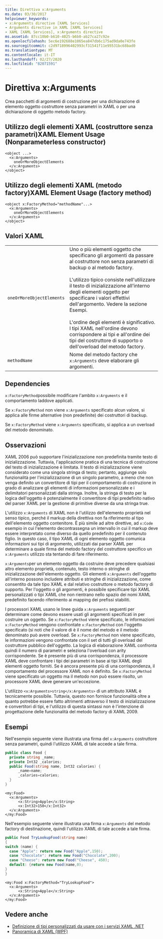 ```yaml
---
title: Direttiva x:Arguments
ms.date: 03/30/2017
helpviewer_keywords:
- x:Arguments directive [XAML Services]
- Arguments directive in XAML [XAML Services]
- XAML [XAML Services], x:Arguments directive
ms.assetid: 87cc10b0-b610-4025-b6b0-ab27ca27c92e
ms.openlocfilehash: 5ec6e192688e1065ea847db6c175ad9da0e743fe
ms.sourcegitcommit: c2d9718996402993cf31541f11e95531bc68bad0
ms.translationtype: MT
ms.contentlocale: it-IT
ms.lasthandoff: 02/27/2020
ms.locfileid: "82071591"
---
```

# <a name="xarguments-directive"></a>Direttiva x:Arguments

Crea pacchetti di argomenti di costruzione per una dichiarazione di elemento oggetto costruttore senza parametri in XAML o per una dichiarazione di oggetto metodo factory.

## <a name="xaml-element-usage-nonparameterless-constructor"></a>Utilizzo degli elementi XAML (costruttore senza parametri)XAML Element Usage (Nonparameterless constructor)

```xaml
<object ...>
  <x:Arguments>
    oneOrMoreObjectElements
  </x:Arguments>
</object>
```

## <a name="xaml-element-usage-factory-method"></a>Utilizzo degli elementi XAML (metodo factory)XAML Element Usage (factory method)

```xaml
<object x:FactoryMethod="methodName"...>
  <x:Arguments>
    oneOrMoreObjectElements
  </x:Arguments>
</object>
```

## <a name="xaml-values"></a>Valori XAML

|||
|-|-|
|`oneOrMoreObjectElements`|Uno o più elementi oggetto che specificano gli argomenti da passare al costruttore non senza parametri di backup o al metodo factory.<br /><br /> L'utilizzo tipico consiste nell'utilizzare il testo di inizializzazione all'interno degli elementi oggetto per specificare i valori effettivi dell'argomento. Vedere la sezione Esempi.<br /><br /> L'ordine degli elementi è significativo. I tipi XAML nell'ordine devono corrispondere ai tipi e all'ordine dei tipi del costruttore di supporto o dell'overload del metodo factory.|
|`methodName`|Nome del metodo factory che `x:Arguments` deve elaborare gli argomenti.|

## <a name="dependencies"></a>Dependencies

`x:FactoryMethod`possibile modificare l'ambito `x:Arguments` e il comportamento laddove applicati.

Se `x:FactoryMethod` non viene `x:Arguments` specificato alcun valore, si applica alle firme alternative (non predefinite) dei costruttori di backup.

Se `x:FactoryMethod` viene `x:Arguments` specificato, si applica a un overload del metodo denominato.

## <a name="remarks"></a>Osservazioni

XAML 2006 può supportare l'inizializzazione non predefinita tramite testo di inizializzazione. Tuttavia, l'applicazione pratica di una tecnica di costruzione del testo di inizializzazione è limitata. Il testo di inizializzazione viene considerato come una singola stringa di testo; pertanto, aggiunge solo funzionalità per l'inizializzazione di un singolo parametro, a meno che non venga definito un convertitore di tipi per il comportamento di costruzione in grado di analizzare gli elementi di informazioni personalizzate e i delimitatori personalizzati dalla stringa. Inoltre, la stringa di testo per la logica dell'oggetto è potenzialmente il convertitore di tipi predefinito nativo del parser XAML per la gestione di primitive diverse da una stringa true.

L'utilizzo `x:Arguments` di XAML non è l'utilizzo dell'elemento proprietà nel senso tipico, perché il markup della direttiva non fa riferimento al tipo dell'elemento oggetto contenitore. È più simile ad altre direttive, ad `x:Code` esempio in cui l'elemento decontrassegna un intervallo in cui il markup deve essere interpretato come diverso da quello predefinito per il contenuto figlio. In questo caso, il tipo XAML di ogni elemento oggetto comunica informazioni sui tipi di argomento, utilizzati dai parser XAML per determinare a quale firma del metodo factory del costruttore specifico un `x:Arguments` utilizzo sta tentando di fare riferimento.

`x:Arguments`per un elemento oggetto da costruire deve precedere qualsiasi altro elemento proprietà, contenuto, testo interno o stringhe di inizializzazione dell'elemento oggetto. Gli elementi `x:Arguments` dell'oggetto all'interno possono includere attributi e stringhe di inizializzazione, come consentito da tale tipo XAML e dal relativo costruttore o metodo factory di supporto. Per l'oggetto o gli argomenti, è possibile specificare tipi XAML personalizzati o tipi XAML che non rientrano nello spazio dei nomi XAML predefinito facendo riferimento ai mapping dei prefissi stabiliti.

I processori XAML usano le linee guida `x:Arguments` seguenti per determinare come devono essere usati gli argomenti specificati in per costruire un oggetto. Se `x:FactoryMethod` viene specificato, le informazioni `x:FactoryMethod` vengono confrontate `x:FactoryMethod` con l'oggetto specificato (si noti che il valore di è il nome del metodo e il metodo denominato può avere overload. Se `x:FactoryMethod` non viene specificato, le informazioni vengono confrontate con il set di tutti gli overload del costruttore pubblico dell'oggetto. La logica di elaborazione XAML confronta quindi il numero di parametri e seleziona l'overload con arity corrispondente. Se è presente più di una corrispondenza, il processore XAML deve confrontare i tipi dei parametri in base ai tipi XAML degli elementi oggetto forniti. Se è ancora presente più di una corrispondenza, il comportamento del processore XAML non è definito. Se `x:FactoryMethod` viene specificato un oggetto ma il metodo non può essere risolto, un processore XAML deve generare un'eccezione.

L'utilizzo `<x:Arguments>string</x:Arguments>` di un attributo XAML è tecnicamente possibile. Tuttavia, questo non fornisce funzionalità oltre a quanto potrebbe essere fatto altrimenti attraverso il testo di inizializzazione e convertitori di tipi, e l'utilizzo di questa sintassi non è l'intenzione di progettazione delle funzionalità del metodo factory di XAML 2009.

## <a name="examples"></a>Esempi

Nell'esempio seguente viene illustrata una firma del `x:Arguments` costruttore senza parametri, quindi l'utilizzo XAML di tale accede a tale firma.

```csharp
public class Food {
  private string _name;
  private Int32 _calories;
  public Food(string name, Int32 calories) {
      _name=name;
      _calories=calories;
  }
}
```

```xaml
<my:Food>
  <x:Arguments>
      <x:String>Apple</x:String>
      <x:Int32>150</x:Int32>
  </x:Arguments>
</my:Food>
```

Nell'esempio seguente viene illustrata una firma `x:Arguments` del metodo factory di destinazione, quindi l'utilizzo XAML di tale accede a tale firma.

```csharp
public Food TryLookupFood(string name)
{
switch (name) {
  case "Apple": return new Food("Apple",150);
  case "Chocolate": return new Food("Chocolate",200);
  case "Cheese": return new Food("Cheese", 450);
  default: {return new Food(name,0);
}
}
```

```xaml
<my:Food x:FactoryMethod="TryLookupFood">
  <x:Arguments>
      <x:String>Apple</x:String>
  </x:Arguments>
</my:Food>
```

## <a name="see-also"></a>Vedere anche

- [Definizione di tipi personalizzati da usare con i servizi XAML .NET](define-custom-types.md)
- [Panoramica di XAML (WPF)](../fundamentals/xaml.md)
